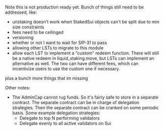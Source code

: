 Note this is not production ready yet. Bunch of things still need to be addressed, like:
- unstaking doesn't work when StakedSui objects can't be split due to min size constraints
- fees need to be ceilinged
- versioning
- whether or not I want to wait for SIP-31 to pass
- allowing other LSTs to migrate to this module
- allow each LST to implement a "custom" redeem function. There will still be a native redeem in liquid_staking.move, but LSTs can implement an alternative as well. The two can have different fees, which can incentivize users to use the custom one if necessary. 

plus a bunch more things that im missing

Other notes:
- The AdminCap cannot rug funds. So it's fairly safe to store in a separate contract. The separate contract can be in charge of delegation strategies. Then the separate contract can be cranked on some periodic basis. Some example delegation strategies:
  - Delegate to top N performing validators
  - Delegate evenly to all active validators on Sui

